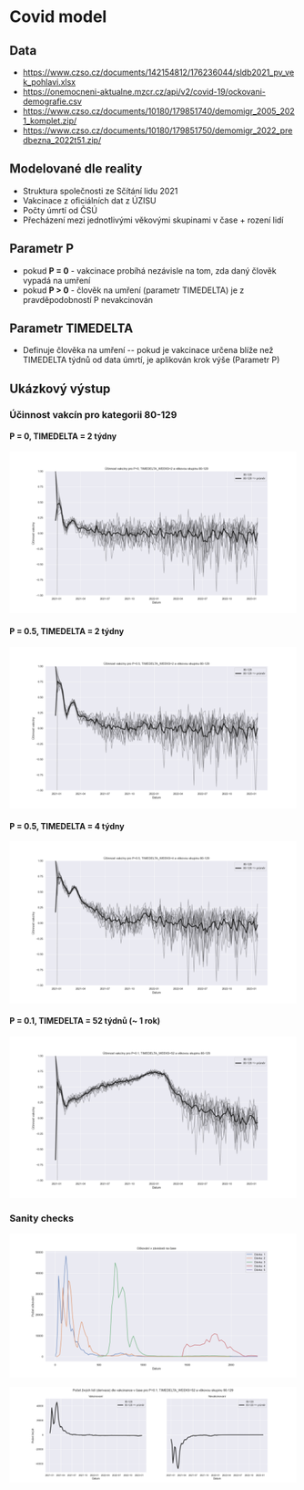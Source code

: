 # Covid model

## Data
- https://www.czso.cz/documents/142154812/176236044/sldb2021_pv_vek_pohlavi.xlsx
- https://onemocneni-aktualne.mzcr.cz/api/v2/covid-19/ockovani-demografie.csv
- https://www.czso.cz/documents/10180/179851740/demomigr_2005_2021_komplet.zip/
- https://www.czso.cz/documents/10180/179851750/demomigr_2022_predbezna_2022t51.zip/

## Modelované dle reality

- Struktura společnosti ze Sčítání lidu 2021
- Vakcinace z oficiálních dat z ÚZISU
- Počty úmrtí od ČSÚ
- Přecházení mezi jednotlivými věkovými skupinami v čase + rození lidí

## Parametr P
- pokud **P = 0** - vakcinace probíhá nezávisle na tom, zda daný člověk vypadá na umření
- pokud **P > 0** - člověk na umření (parametr TIMEDELTA) je z pravděpodobností P nevakcinován

## Parametr TIMEDELTA
- Definuje člověka na umření -- pokud je vakcinace určena blíže než TIMEDELTA týdnů od data úmrtí, je aplikován krok výše (Parametr P)

## Ukázkový výstup 

### Účinnost vakcín pro kategorii 80-129

#### P = 0, TIMEDELTA = 2 týdny

![efficacy P=0 TIMEDELTA=2](result/efficacy/age=80-129__TIMEDELTA_WEEKS=2__P=0.png)

#### P = 0.5, TIMEDELTA = 2 týdny

![efficacy P=0.5 TIMEDELTA=2](result/efficacy/age=80-129__TIMEDELTA_WEEKS=2__P=0.5.png)

#### P = 0.5, TIMEDELTA = 4 týdny

![efficacy P=0.5 TIMEDELTA=4](result/efficacy/age=80-129__TIMEDELTA_WEEKS=4__P=0.5.png)

#### P = 0.1, TIMEDELTA = 52 týdnů (~ 1 rok)

![efficacy P=0.1 TIMEDELTA=52](result/efficacy/age=80-129__TIMEDELTA_WEEKS=52__P=0.1.png)

### Sanity checks

![vaccination](result/vaccination.png)

![population](result/alive_derivative/age=80-129__TIMEDELTA_WEEKS=52__P=0.1.png)

